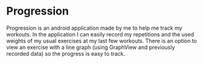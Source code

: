 # Progression
Progression is an android application made by me to help me track my workouts.
In the application I can easily record my repetitions and the used weights of my usual exercises at my last few workouts.
There is an option to view an exercise with a line graph (using GraphView and previously recorded data) so the progress is easy to track.
